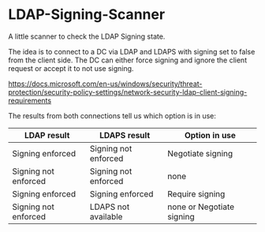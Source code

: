 # LDAP-Signing-Scanner
A little scanner to check the LDAP Signing state.

The idea is to connect to a DC via LDAP and LDAPS with signing set to false from the client side. The DC can either force signing and ignore the client request or accept it to not use signing.

https://docs.microsoft.com/en-us/windows/security/threat-protection/security-policy-settings/network-security-ldap-client-signing-requirements

The results from both connections tell us which option is in use:

| LDAP result   | LDAPS result  | Option in use |
| ------------- | ------------- | ------------- |
| Signing enforced  | Signing not enforced  | Negotiate signing |
| Signing not enforced  | Signing not enforced  | none |
| Signing enforced  | Signing enforced  | Require signing |
| Signing not enforced  | LDAPS not available  | none or Negotiate signing |